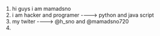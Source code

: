 1) hi guys i am mamadsno
2) i am hacker and programer ----> python and java script
3) my twiter ----> @h_sno and @mamadsno720
4) 
